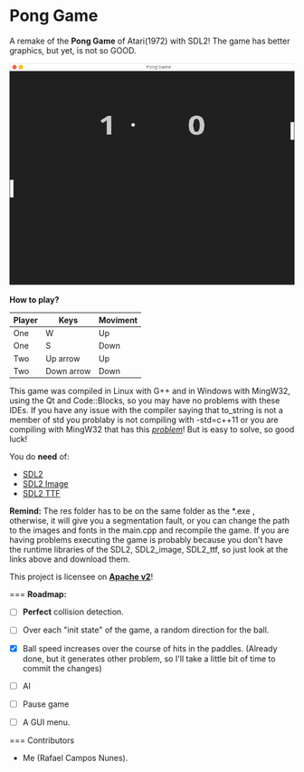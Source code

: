 __Pong Game__
===

A remake of the __Pong Game__ of Atari(1972) with SDL2! The game has better graphics, but yet, is not so GOOD.

![Game Image](PongGame.png)

__How to play?__

Player |     Keys    | Moviment 
------ | ----------- | --------
One    |      W      |    Up
One    |      S      |   Down
Two    |  Up arrow   |    Up
Two    |  Down arrow |   Down

This game was compiled in Linux with G++ and in Windows with MingW32, using the Qt and Code::Blocks, so you may have no problems with these IDEs. If you have any issue with the compiler saying that to_string is not a member of std you problaby is not compiling with -std=c++11 or you are compiling with MingW32 that has this _[problem](https://gcc.gnu.org/bugzilla/show_bug.cgi?id=52015)_! But is easy to solve, so good luck!

You do <b>need</b> of:
  * [SDL2](http://www.libsdl.org/download-2.0.php)
  * [SDL2 Image](https://www.libsdl.org/projects/SDL_image/)
  * [SDL2 TTF](https://www.libsdl.org/projects/SDL_ttf/)
 

<b>Remind:</b> The res folder has to be on the same folder as the *.exe , otherwise, it will give you a segmentation fault, or you can change the path to the images and fonts in the main.cpp and recompile the game. If you are having problems executing the game is probably because you don't have the runtime libraries of the SDL2, SDL2_image, SDL2_ttf, so just look at the links above and download them.


This project is licensee on __[Apache v2](http://www.apache.org/licenses/LICENSE-2.0.html)__!

===
<b>Roadmap:</b> 
  - [ ] __Perfect__ collision detection.
  - [ ] Over each "init state" of the game, a random direction for the ball.
  - [x] Ball speed increases over the course of hits in the paddles. (Already done, but it generates other problem, so I'll take a little bit of time to commit the changes)
  - [ ] AI
  - [ ] Pause game
  - [ ] A GUI menu.


===
Contributors
 * Me (Rafael Campos Nunes).


